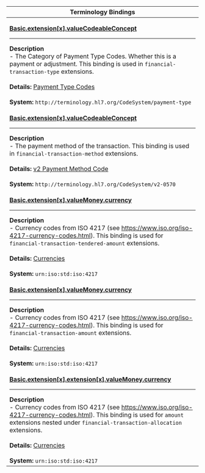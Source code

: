 |Terminology Bindings|
|---|
|<p>**[Basic.extension[x].valueCodeableConcept](https://fhir-ehr.cerner.com/r4/StructureDefinition/financial-transaction-type?_format=json)**<hr>**Description**<br>- The Category of Payment Type Codes. Whether this is a payment or adjustment. This binding is used in <code>financial-transaction-type</code> extensions.<br><br>**Details:** [Payment Type Codes](https://www.hl7.org/fhir/r4/valueset-payment-type.html)<br><br>**System:** `http://terminology.hl7.org/CodeSystem/payment-type`|
|<p>**[Basic.extension[x].valueCodeableConcept](https://fhir-ehr.cerner.com/r4/StructureDefinition/financial-transaction-method?_format=json)**<hr>**Description**<br>- The payment method of the transaction. This binding is used in <code>financial-transaction-method</code> extensions.<br><br>**Details:** [v2 Payment Method Code](https://www.hl7.org/fhir/v2/0570/index.html)<br><br>**System:** `http://terminology.hl7.org/CodeSystem/v2-0570`|
|<p>**[Basic.extension[x].valueMoney.currency](https://fhir-ehr.cerner.com/r4/StructureDefinition/financial-transaction-tendered-amount?_format=json)**<hr>**Description**<br>- Currency codes from ISO 4217 (see https://www.iso.org/iso-4217-currency-codes.html). This binding is used for <code>financial-transaction-tendered-amount</code> extensions.<br><br>**Details:** [Currencies](https://hl7.org/fhir/r4/valueset-currencies.html)<br><br>**System:** `urn:iso:std:iso:4217`|
|<p>**[Basic.extension[x].valueMoney.currency](https://fhir-ehr.cerner.com/r4/StructureDefinition/financial-transaction-tendered-amount?_format=json)**<hr>**Description**<br>- Currency codes from ISO 4217 (see https://www.iso.org/iso-4217-currency-codes.html). This binding is used for <code>financial-transaction-amount</code> extensions.<br><br>**Details:** [Currencies](https://hl7.org/fhir/r4/valueset-currencies.html)<br><br>**System:** `urn:iso:std:iso:4217`|
|<p>**[Basic.extension[x].extension[x].valueMoney.currency](#custom-extensions)**<hr>**Description**<br>- Currency codes from ISO 4217 (see https://www.iso.org/iso-4217-currency-codes.html). This binding is used for <code>amount</code> extensions nested under <code>financial-transaction-allocation</code> extensions.<br><br>**Details:** [Currencies](https://hl7.org/fhir/r4/valueset-currencies.html)<br><br>**System:** `urn:iso:std:iso:4217`|